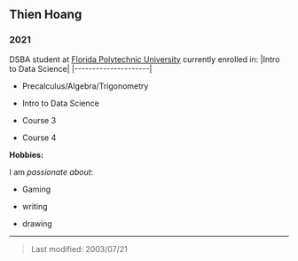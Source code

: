 ## __Thien Hoang__

### 2021 

DSBA student at [Florida Polytechnic University](https://www.floridapoly.edu) currently enrolled in: 
|Intro to Data Science|
|---------------------|
- Precalculus/Algebra/Trigonometry

- Intro to Data Science

- Course 3

- Course 4

**Hobbies:**

I am _passionate about_: 

- Gaming

- writing

- drawing

***

> Last modified: 2003/07/21